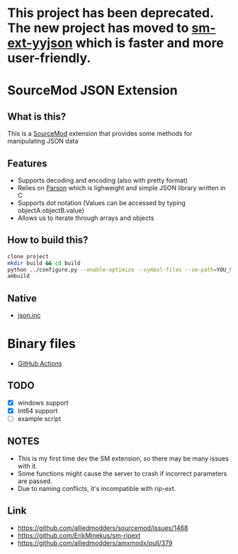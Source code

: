 # This project has been deprecated. The new project has moved to [sm-ext-yyjson](https://github.com/ProjectSky/sm-ext-yyjson) which is faster and more user-friendly.

# SourceMod JSON Extension

## What is this?
This is a [SourceMod](http://www.sourcemod.net/) extension that provides some methods for manipulating JSON data

## Features
* Supports decoding and encoding (also with pretty format)
* Relies on [Parson](https://github.com/kgabis/parson) which is lighweight and simple JSON library written in C
* Supports dot notation (Values can be accessed by typing objectA.objectB.value)
* Allows us to iterate through arrays and objects

## How to build this?
``` bash
clone project
mkdir build && cd build
python ../configure.py --enable-optimize --symbol-files --sm-path=YOU_SOURCEMOD_PATH
ambuild
```

## Native
* [json.inc](https://github.com/ProjectSky/sm-ext-json/blob/main/scripting/include/json.inc)

# Binary files
* [GitHub Actions](https://github.com/ProjectSky/sm-ext-json/actions)

## TODO
- [x] windows support
- [x] Int64 support
- [ ] example script

## NOTES
* This is my first time dev the SM extension, so there may be many issues with it.
* Some functions might cause the server to crash if incorrect parameters are passed.
* Due to naming conflicts, it's incompatible with rip-ext.

## Link
* https://github.com/alliedmodders/sourcemod/issues/1468
* https://github.com/ErikMinekus/sm-ripext
* https://github.com/alliedmodders/amxmodx/pull/379
